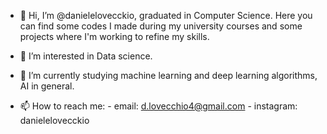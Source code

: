 - 👋 Hi, I’m @danielelovecckio, graduated in Computer Science.
     Here you can find some codes I made during my university courses and some projects where I'm working to refine my skills.
     
- 👀 I’m interested in Data science.

- 🌱 I’m currently studying machine learning and deep learning algorithms, AI in general.

- 📫 How to reach me: 
                     - email: d.lovecchio4@gmail.com 
                     - instagram: danielelovecckio 


